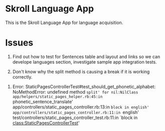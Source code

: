 # Skroll Language App

This is the Skroll Language App for language acquisition.

# Issues

1. Find out how to test for Sentences table and layout and links so we can develope languages section, investigate sample app integration tests.

2. Don't know why the split method is causing a break if it is working correctly.  

  1) Error:
    StaticPagesControllerTest#test_should_get_phonetic_alphabet:
    NoMethodError: undefined method `split' for nil:NilClass
    app/helpers/static_pages_helper.rb:45:in `phonetic_sentence_translate'
    app/controllers/static_pages_controller.rb:13:in `block in english'
    app/controllers/static_pages_controller.rb:11:in `english'
    test/controllers/static_pages_controller_test.rb:11:in `block in <class:StaticPagesControllerTest>'

